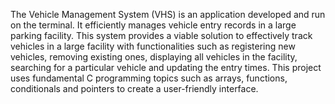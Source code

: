 The Vehicle Management System (VHS) is an application developed and run on
the terminal. It efficiently manages vehicle entry records in a large parking facility.
This system provides a viable solution to effectively track vehicles in a large
facility with functionalities such as registering new vehicles, removing existing
ones, displaying all vehicles in the facility, searching for a particular vehicle and
updating the entry times. This project uses fundamental C programming topics
such as arrays, functions, conditionals and pointers to create a user-friendly
interface.
